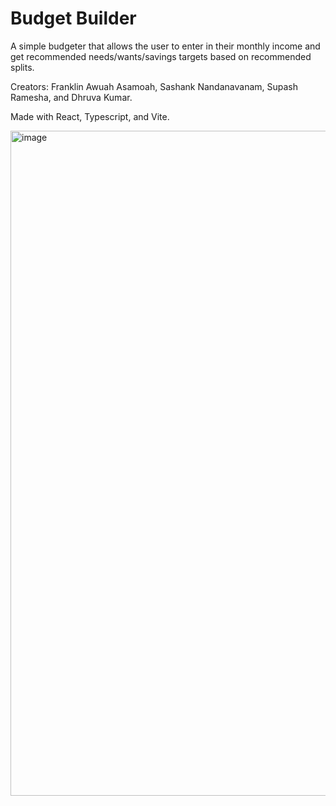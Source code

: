 # Budget Builder

A simple budgeter that allows the user to enter in their monthly income and get recommended needs/wants/savings targets based on recommended splits.

Creators: Franklin Awuah Asamoah, Sashank Nandanavanam, Supash Ramesha, and Dhruva Kumar.

Made with React, Typescript, and Vite.

<img width="1801" height="1064" alt="image" src="https://github.com/user-attachments/assets/4de2aaa1-859b-4483-89d2-8e77070d38bc" />

